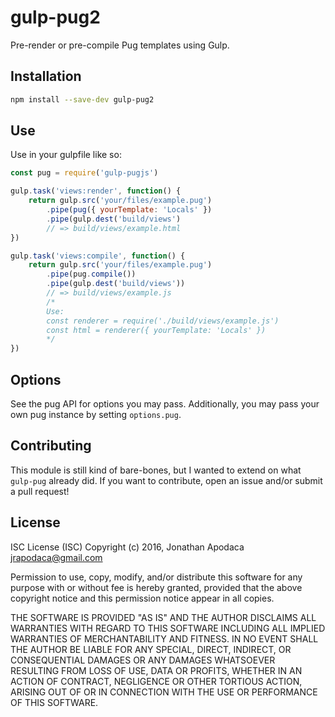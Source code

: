 gulp-pug2
==========

Pre-render or pre-compile Pug templates using Gulp.

## Installation

```sh
npm install --save-dev gulp-pug2
```

## Use

Use in your gulpfile like so:

```js
const pug = require('gulp-pugjs')

gulp.task('views:render', function() {
    return gulp.src('your/files/example.pug')
        .pipe(pug({ yourTemplate: 'Locals' })
        .pipe(gulp.dest('build/views')
        // => build/views/example.html
})

gulp.task('views:compile', function() {
    return gulp.src('your/files/example.pug')
        .pipe(pug.compile())
        .pipe(gulp.dest('build/views'))
        // => build/views/example.js
        /*
        Use:
        const renderer = require('./build/views/example.js')
        const html = renderer({ yourTemplate: 'Locals' })
        */
})
```

## Options

See the pug API for options you may pass.  Additionally, you may pass your own pug instance by setting `options.pug`.

## Contributing

This module is still kind of bare-bones, but I wanted to extend on what `gulp-pug` already did.  If you want to contribute, open an issue and/or submit a pull request!

## License

ISC License (ISC)
Copyright (c) 2016, Jonathan Apodaca <jrapodaca@gmail.com>

Permission to use, copy, modify, and/or distribute this software for any purpose with or without fee is hereby granted, provided that the above copyright notice and this permission notice appear in all copies.

THE SOFTWARE IS PROVIDED "AS IS" AND THE AUTHOR DISCLAIMS ALL WARRANTIES WITH REGARD TO THIS SOFTWARE INCLUDING ALL IMPLIED WARRANTIES OF MERCHANTABILITY AND FITNESS. IN NO EVENT SHALL THE AUTHOR BE LIABLE FOR ANY SPECIAL, DIRECT, INDIRECT, OR CONSEQUENTIAL DAMAGES OR ANY DAMAGES WHATSOEVER RESULTING FROM LOSS OF USE, DATA OR PROFITS, WHETHER IN AN ACTION OF CONTRACT, NEGLIGENCE OR OTHER TORTIOUS ACTION, ARISING OUT OF OR IN CONNECTION WITH THE USE OR PERFORMANCE OF THIS SOFTWARE.
